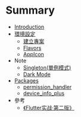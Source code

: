 # Summary

- [Introduction](README.md)
- [環境設定](./articles/environments/README.md)
  - [建立專案](./articles/environments/project.md)
  - [Flavors](./articles/environments/flavors.md)
  - [AppIcon](./articles/environments/app_icon.md)
- Note
  - [Singleton(單例模式)](./articles/note/singleton.md)
  - [Dark Mode](./articles/note/dark_mode.md)
- [Packages](./articles/packages/README.md)
  - [permission_handler](./articles/packages/permission_handler.md)
  - [device_info_plus](./articles/packages/device_info_plus.md)
- 參考
  - [《Flutter实战·第二版》](https://book.flutterchina.club/)